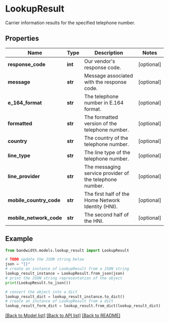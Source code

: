 # LookupResult

Carrier information results for the specified telephone number.

## Properties

Name | Type | Description | Notes
------------ | ------------- | ------------- | -------------
**response_code** | **int** | Our vendor&#39;s response code. | [optional] 
**message** | **str** | Message associated with the response code. | [optional] 
**e_164_format** | **str** | The telephone number in E.164 format. | [optional] 
**formatted** | **str** | The formatted version of the telephone number. | [optional] 
**country** | **str** | The country of the telephone number. | [optional] 
**line_type** | **str** | The line type of the telephone number. | [optional] 
**line_provider** | **str** | The messaging service provider of the telephone number. | [optional] 
**mobile_country_code** | **str** | The first half of the Home Network Identity (HNI). | [optional] 
**mobile_network_code** | **str** | The second half of the HNI. | [optional] 

## Example

```python
from bandwidth.models.lookup_result import LookupResult

# TODO update the JSON string below
json = "{}"
# create an instance of LookupResult from a JSON string
lookup_result_instance = LookupResult.from_json(json)
# print the JSON string representation of the object
print(LookupResult.to_json())

# convert the object into a dict
lookup_result_dict = lookup_result_instance.to_dict()
# create an instance of LookupResult from a dict
lookup_result_form_dict = lookup_result.from_dict(lookup_result_dict)
```
[[Back to Model list]](../README.md#documentation-for-models) [[Back to API list]](../README.md#documentation-for-api-endpoints) [[Back to README]](../README.md)


